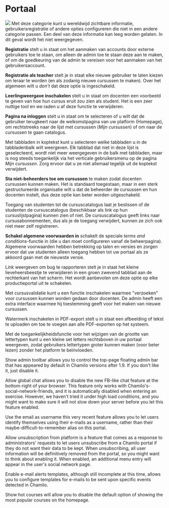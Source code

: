 # Portaal

![](../../../.gitbook/assets/graficos5.png) Met deze categorie kunt u wereldwijd zichtbare informatie, gebruikersregistratie of andere opties configureren die niet in een andere categorie passen. Een deel van deze informatie kan leeg worden gelaten. In dit geval wordt het niet weergegeven.

**Registratie** stelt u in staat om het aanmaken van accounts door externe gebruikers toe te staan, om alleen de admin toe te staan deze aan te maken, of om de goedkeuring van de admin te vereisen voor het aanmaken van het gebruikersaccount.

**Registratie als teacher** stelt je in staat elke nieuwe gebruiker te laten kiezen om leraar te worden \(en als zodanig nieuwe cursussen te maken\). Over het algemeen wilt u _don't_ dat deze optie is ingeschakeld.

**Leerlingweergave inschakelen** stelt u in staat om docenten een voorbeeld te geven van hoe hun cursus eruit zou zien als student. Het is een zeer nuttige tool en we raden u af deze functie te verwijderen.

**Pagina na inloggen** stelt u in staat om te selecteren of u wilt dat de gebruiker terugkeert naar de welkomstpagina van uw platform \(Homepage\), om rechtstreeks naar de lijst met cursussen \(_Mijn cursussen_\) of om naar de cursussen te gaan catalogus.

Met tabbladen in koptekst kunt u selecteren welke tabbladen u in de tabbladenbalk wilt weergeven. Elk tabblad dat niet in deze lijst is geselecteerd, wordt niet meer weergegeven in de balk met tabbladen, maar is nog steeds toegankelijk via het verticale gebruikersmenu op de pagina _Mijn cursussen_. Zorg ervoor dat u ze niet allemaal tegelijk uit de koptekst verwijdert.

**Sta niet-beheerders toe om cursussen** te maken zodat docenten cursussen kunnen maken. Het is standaard toegestaan, maar in een sterk gestructureerde organisatie wilt u dat de beheerder de cursussen en hun docenten instelt, dus deze optie kan beter worden uitgeschakeld.

Toegang van studenten tot de cursuscatalogus laat je beslissen of de studenten de cursuscatalogus \(beschikbaar als link op hun cursuslijstpagina\) kunnen zien of niet. De cursuscatalogus geeft links naar cursusabonnementen, dus als je de toegang verwijdert, kunnen ze zich ook niet meer zelf registreren.

**Schakel algemene voorwaarden in** schakelt de speciale _terms and conditions_-functie in \(die u dan moet configureren vanaf de beheerpagina\). Algemene voorwaarden hebben betrekking op talen en versies en zorgen ervoor dat uw studenten alleen toegang hebben tot uw portaal als ze akkoord gaan met de nieuwste versie.

Link weergeven om bug te rapporteren stelt je in staat het kleine lieveheersbeestje te verwijderen in een groen zwevend tabblad aan de rechterkant van het scherm. Het wordt aanbevolen om deze optie op elke productieportal uit te schakelen.

Met cursusvalidatie kunt u een functie inschakelen waarmee "verzoeken" voor cursussen kunnen worden gedaan door docenten. De admin heeft een extra interface waarmee hij toestemming geeft voor het maken van nieuwe cursussen.

Watermerk inschakelen in PDF-export stelt u in staat een afbeelding of tekst te uploaden om toe te voegen aan alle PDF-exporten op het systeem.

Met de toegankelijkheidsfunctie voor het wijzigen van de grootte van lettertypen kunt u een kleine set letters rechtsboven in uw portaal weergeven, zodat gebruikers lettertypen groter kunnen maken \(voor beter lezen\) zonder het platform te beïnvloeden.

Show admin toolbar allows you to control the top-page floating admin bar that has appeared by default in Chamilo versions after 1.9. If you don't like it, just disable it.

Allow global chat allows you to disable the new FB-like chat feature at the bottom-right of your browser. This feature only works with Chamilo's-social-network-friends, and it is automatically disabled when entering an exercise. However, we haven't tried it under high load conditions, and you might want to make sure it will not slow down your server before you let this feature enabled.

Use the email as username this very recent feature allows you to let users identify themselves using their e-mails as a username, rather than their maybe-difficult-to-remember alias on this portal.

Allow unsubscription from platform is a feature that comes as a response to administrators' requests to let users unsubscribe from a Chamilo portal if they do not want their data to be kept. When unsubscribing, all user information will be definitively removed from the portal, so you might want to think about enabling it. When enabled, an additional menu entry will appear in the user's social network page.

Enable e-mail alerts templates, although still incomplete at this time, allows you to configure templates for e-mails to be sent upon specific events detected in Chamilo.

Show hot courses will allow you to disable the default option of showing the most popular courses on the homepage.

